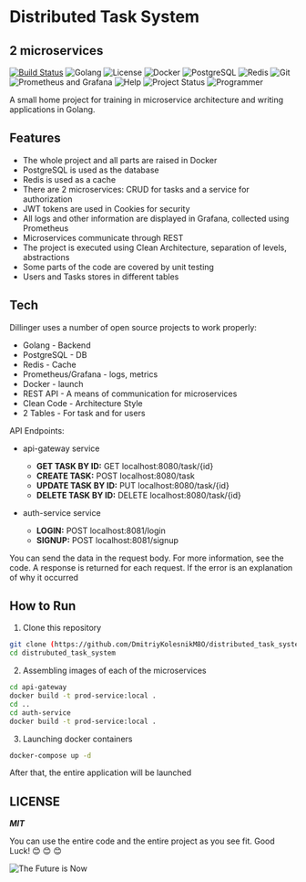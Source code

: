 # Distributed Task System
## 2 microservices

[![Build Status](https://travis-ci.org/joemccann/dillinger.svg?branch=master)](https://travis-ci.org/joemccann/dillinger)
![Golang](https://img.shields.io/badge/Golang-v1.23-blue.svg)
![License](https://img.shields.io/badge/license-MIT-blue.svg)
![Docker](https://img.shields.io/badge/Docker-supported-green.svg)
![PostgreSQL](https://img.shields.io/badge/PostgreSQL-v17-blue.svg)
![Redis](https://img.shields.io/badge/Redis-v7.2-red.svg)
![Git](https://img.shields.io/badge/Git-v2.39.1-orange.svg)
![Prometheus and Grafana](https://img.shields.io/badge/Prometheus-Grafana-green.svg)
![Help](https://img.shields.io/badge/help-me-brightgreen.svg)
![Project Status](https://img.shields.io/badge/project-active-red.svg)
![Programmer](https://img.shields.io/badge/-I'm%20a%20programmer-yellow.svg)


A small home project for training in microservice architecture and writing applications in Golang.



## Features 

- The whole project and all parts are raised in Docker
- PostgreSQL is used as the database
- Redis is used as a cache
- There are 2 microservices: CRUD for tasks and a service for authorization
- JWT tokens are used in Cookies for security
- All logs and other information are displayed in Grafana, collected using Prometheus
- Microservices communicate through REST
- The project is executed using Clean Architecture, separation of levels, abstractions
- Some parts of the code are covered by unit testing
- Users and Tasks stores in different tables


## Tech

Dillinger uses a number of open source projects to work properly:

- Golang - Backend
- PostgreSQL - DB
- Redis - Cache 
- Prometheus/Grafana - logs, metrics
- Docker - launch
- REST API - A means of communication for microservices
- Clean Code - Architecture Style
- 2 Tables - For task and for users

API Endpoints:

- api-gateway service

  - **GET TASK BY ID:** GET localhost:8080/task/{id}
  - **CREATE TASK:** POST localhost:8080/task
  - **UPDATE TASK BY ID:** PUT localhost:8080/task/{id}
  - **DELETE TASK BY ID:** DELETE localhost:8080/task/{id}
- auth-service service
  
   - **LOGIN:** POST localhost:8081/login
   - **SIGNUP:** POST localhost:8081/signup

You can send the data in the request body. For more information, see the code. A response is returned for each request. If the error is an explanation of why it occurred

## How to Run

1. Clone this repository

```sh
git clone (https://github.com/DmitriyKolesnikM8O/distributed_task_system)
cd distrubuted_task_system
```

2. Assembling images of each of the microservices

```sh
cd api-gateway
docker build -t prod-service:local . 
cd ..
cd auth-service
docker build -t prod-service:local . 
```

3. Launching docker containers

```sh
docker-compose up -d
```

After that, the entire application will be launched

## LICENSE

***MIT*** 

You can use the entire code and the entire project as you see fit. Good Luck! 😊 😊 😊

![The Future is Now](https://img.shields.io/badge/2024-%20The%20Future%20is%20Now-blue.svg)

